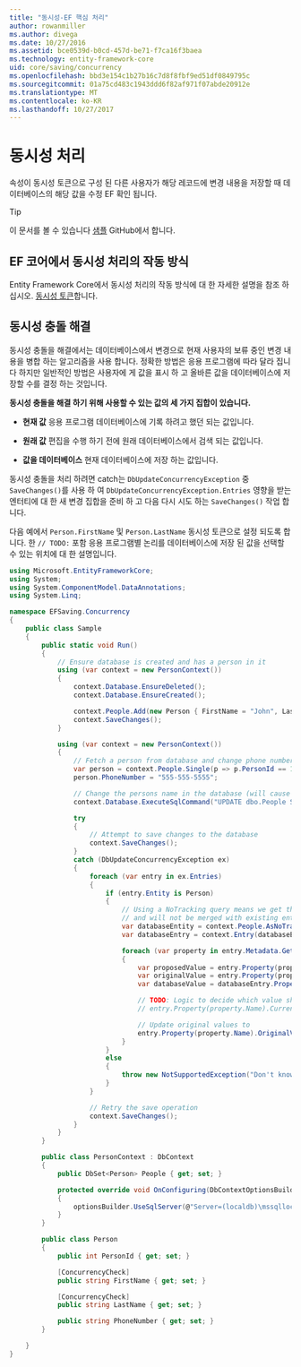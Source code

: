```yaml
---
title: "동시성-EF 핵심 처리"
author: rowanmiller
ms.author: divega
ms.date: 10/27/2016
ms.assetid: bce0539d-b0cd-457d-be71-f7ca16f3baea
ms.technology: entity-framework-core
uid: core/saving/concurrency
ms.openlocfilehash: bbd3e154c1b27b16c7d8f8fbf9ed51df0849795c
ms.sourcegitcommit: 01a75cd483c1943ddd6f82af971f07abde20912e
ms.translationtype: MT
ms.contentlocale: ko-KR
ms.lasthandoff: 10/27/2017
---
```

# <a name="handling-concurrency"></a>동시성 처리

속성이 동시성 토큰으로 구성 된 다른 사용자가 해당 레코드에 변경 내용을 저장할 때 데이터베이스의 해당 값을 수정 EF 확인 됩니다.

> [!TIP]  
> 이 문서를 볼 수 있습니다 [샘플](https://github.com/aspnet/EntityFramework.Docs/tree/master/samples/core/Saving/Saving/Concurrency/) GitHub에서 합니다.

## <a name="how-concurrency-handling-works-in-ef-core"></a>EF 코어에서 동시성 처리의 작동 방식

Entity Framework Core에서 동시성 처리의 작동 방식에 대 한 자세한 설명을 참조 하십시오. [동시성 토큰](../modeling/concurrency.md)합니다.

## <a name="resolving-concurrency-conflicts"></a>동시성 충돌 해결

동시성 충돌을 해결에서는 데이터베이스에서 변경으로 현재 사용자의 보류 중인 변경 내용을 병합 하는 알고리즘을 사용 합니다. 정확한 방법은 응용 프로그램에 따라 달라 집니다 하지만 일반적인 방법은 사용자에 게 값을 표시 하 고 올바른 값을 데이터베이스에 저장할 수를 결정 하는 것입니다.

**동시성 충돌을 해결 하기 위해 사용할 수 있는 값의 세 가지 집합이 있습니다.**

* **현재 값** 응용 프로그램 데이터베이스에 기록 하려고 했던 되는 값입니다.

* **원래 값** 편집을 수행 하기 전에 원래 데이터베이스에서 검색 되는 값입니다.

* **값을 데이터베이스** 현재 데이터베이스에 저장 하는 값입니다.

동시성 충돌을 처리 하려면 catch는 `DbUpdateConcurrencyException` 중 `SaveChanges()`를 사용 하 여 `DbUpdateConcurrencyException.Entries` 영향을 받는 엔터티에 대 한 새 변경 집합을 준비 하 고 다음 다시 시도 하는 `SaveChanges()` 작업 합니다.

다음 예에서 `Person.FirstName` 및 `Person.LastName` 동시성 토큰으로 설정 되도록 합니다. 한 `// TODO:` 포함 응용 프로그램별 논리를 데이터베이스에 저장 된 값을 선택할 수 있는 위치에 대 한 설명입니다.

<!-- [!code-csharp[Main](samples/core/Saving/Saving/Concurrency/Sample.cs?highlight=53,54)] -->
``` csharp
using Microsoft.EntityFrameworkCore;
using System;
using System.ComponentModel.DataAnnotations;
using System.Linq;

namespace EFSaving.Concurrency
{
    public class Sample
    {
        public static void Run()
        {
            // Ensure database is created and has a person in it
            using (var context = new PersonContext())
            {
                context.Database.EnsureDeleted();
                context.Database.EnsureCreated();

                context.People.Add(new Person { FirstName = "John", LastName = "Doe" });
                context.SaveChanges();
            }

            using (var context = new PersonContext())
            {
                // Fetch a person from database and change phone number
                var person = context.People.Single(p => p.PersonId == 1);
                person.PhoneNumber = "555-555-5555";

                // Change the persons name in the database (will cause a concurrency conflict)
                context.Database.ExecuteSqlCommand("UPDATE dbo.People SET FirstName = 'Jane' WHERE PersonId = 1");

                try
                {
                    // Attempt to save changes to the database
                    context.SaveChanges();
                }
                catch (DbUpdateConcurrencyException ex)
                {
                    foreach (var entry in ex.Entries)
                    {
                        if (entry.Entity is Person)
                        {
                            // Using a NoTracking query means we get the entity but it is not tracked by the context
                            // and will not be merged with existing entities in the context.
                            var databaseEntity = context.People.AsNoTracking().Single(p => p.PersonId == ((Person)entry.Entity).PersonId);
                            var databaseEntry = context.Entry(databaseEntity);

                            foreach (var property in entry.Metadata.GetProperties())
                            {
                                var proposedValue = entry.Property(property.Name).CurrentValue;
                                var originalValue = entry.Property(property.Name).OriginalValue;
                                var databaseValue = databaseEntry.Property(property.Name).CurrentValue;

                                // TODO: Logic to decide which value should be written to database
                                // entry.Property(property.Name).CurrentValue = <value to be saved>;

                                // Update original values to
                                entry.Property(property.Name).OriginalValue = databaseEntry.Property(property.Name).CurrentValue;
                            }
                        }
                        else
                        {
                            throw new NotSupportedException("Don't know how to handle concurrency conflicts for " + entry.Metadata.Name);
                        }
                    }

                    // Retry the save operation
                    context.SaveChanges();
                }
            }
        }

        public class PersonContext : DbContext
        {
            public DbSet<Person> People { get; set; }

            protected override void OnConfiguring(DbContextOptionsBuilder optionsBuilder)
            {
                optionsBuilder.UseSqlServer(@"Server=(localdb)\mssqllocaldb;Database=EFSaving.Concurrency;Trusted_Connection=True;");
            }
        }

        public class Person
        {
            public int PersonId { get; set; }

            [ConcurrencyCheck]
            public string FirstName { get; set; }

            [ConcurrencyCheck]
            public string LastName { get; set; }

            public string PhoneNumber { get; set; }
        }

    }
}
```
